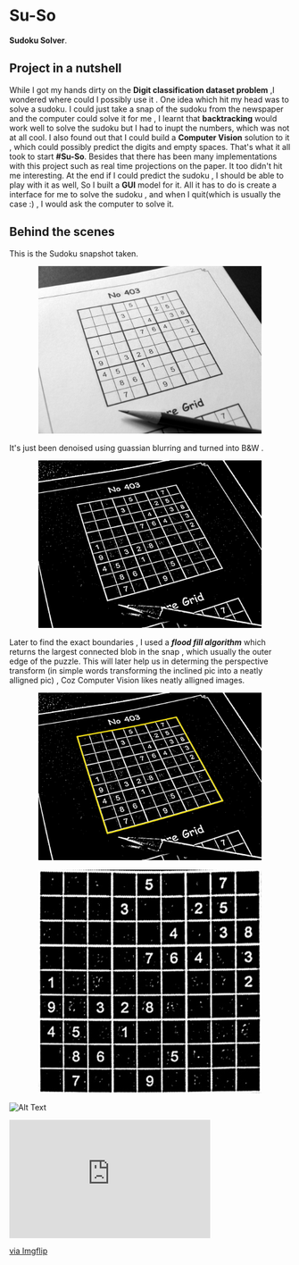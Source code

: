 # Su-So
**Sudoku Solver**.

## Project in a nutshell 
While I got my hands dirty on the **Digit classification dataset problem** ,I wondered where could I possibly use it . One idea which hit my head was to solve a sudoku. I could just take a snap of the sudoku from the newspaper and the computer could solve it for me , I learnt that **backtracking** would work well to solve the sudoku but I had to inupt the numbers, which was not at all cool. I also found out that I could build a **Computer Vision** solution to it , which could possibly predict the digits and empty spaces. That's what it all took to start **#Su-So**. Besides that there has been many implementations with this project such as real time projections on the paper. It too didn't hit me interesting. At the end if I could predict the sudoku , I should be able to play with  it as well,
So I built a **GUI** model for it. All it has to do is create a interface for me to solve the sudoku , and when I quit(which is usually the case :) , I would ask the computer to solve it.

## Behind the scenes
This is the Sudoku snapshot taken.

<p align="center">
<img src="STAGES/STAGE_101.jpg" width="400" >
</p>

It's just been denoised using guassian blurring and turned into B&W .
<p align="center">
<img src="STAGES/STAGE_102.jpg" width="400" >
</p>

Later to find the exact boundaries , I used a ***flood fill algorithm*** which returns the largest connected blob in the snap , which usually the outer edge of the puzzle. This will later help us in determing the perspective transform (in simple words transforming the inclined pic into a neatly alligned pic) , Coz Computer Vision likes neatly alligned images.

<p align="center">
<img src="STAGES/STAGE_105.jpg" width="400" >
</p>



<p align="center">
<img src="STAGES/STAGE_107.jpg" width="400" >
</p>


![Alt Text](https://i.imgflip.com/3y4ue1.gif)

<div style="width:360px;max-width:100%;"><div style="height:0;padding-bottom:58.89%;position:relative;"><iframe width="360" height="212" style="position:absolute;top:0;left:0;width:100%;height:100%;" frameBorder="0" src="https://imgflip.com/embed/49l1pa"></iframe></div><p><a href="https://imgflip.com/gif/49l1pa">via Imgflip</a></p></div>
